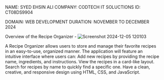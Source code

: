 NAME: SYED EHSIN ALI
COMPANY: CODTECH IT SOLUCTIONS
ID: CT08DS9904

DOMAIN: WEB DEVELOPMENT
DURATION: NOVEMBER TO DECEMBER 2024

Overview of the Recipe Organizer -
![Screenshot 2024-12-05 120103](https://github.com/user-attachments/assets/f9bf642e-6a5e-4efc-8202-eeed642d9ce5)

A Recipe Organizer allows users to store and manage their favorite recipes in an easy-to-use, organized manner. The application will feature an intuitive interface where users can:
Add new recipes by providing the recipe name, ingredients, and instructions.
View the recipes in a card-like layout.
Search for recipes by name to quickly find a specific one.
Have a clean, creative, and responsive design using HTML, CSS, and JavaScript.

